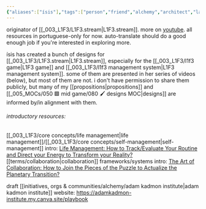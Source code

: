 ```yaml
---
{"aliases":["ísis"],"tags":["person","friend","alchemy","architect","lab","l1f3","brazilian","🌱"],"dg-publish":true,"created":"2022-03-23T21:35:03.112-03:00","updated":"2025-02-10T16:13:35.643-03:00","relevancescore":86,"notestage":["🌱"],"permalink":"/people/friends/isis-schuarts/","dgPassFrontmatter":true}
---
```


originator of [[_003_L1F3/L1F3.stream\|L1F3.stream]]. more on [youtube](https://www.youtube.com/playlist?list=PLliJTfwEBewrsBny4TAusQGNBfgzWB8QN). all resources in portuguese-only for now. auto-translate should do a good enough job if you're interested in exploring more.

ísis has created a bunch of designs for [[_003_L1F3/L1F3.stream\|L1F3.stream]], especially for the [[_003_L1F3/l1f3 game\|L1F3 game]] and [[_003_L1F3/l1f3 management system\|L1F3 management system]]. some of them are presented in her series of videos (below), but most of them are not. i don't have permission to share them publicly, but many of my [[propositions\|propositions]] and [[_005_MOCs/050 🟩 mid game/080 🖌 designs MOC\|designs]] are informed by/in alignment with them.

###### introductory resources:

[[_003_L1F3/core concepts/life management\|life management]]/[[_003_L1F3/core concepts/self-management\|self-management]] intro: [Life Management: How to Track/Evaluate Your Routine and Direct your Energy to Transform your Reality?](https://www.youtube.com/watch?v=Nxo8hX97ojk)
[[terms/collaboration\|collaboration]] frameworks/systems intro: [The Art of Collaboration: How to Join the Pieces of the Puzzle to Actualize the Planetary Transition?](https://www.youtube.com/watch?v=UDS64SBwVkY)

draft [[initiatives, orgs & communities/alchemy/adam kadmon institute\|adam kadmon institute]] website: https://adamkadmon-institute.my.canva.site/playbook